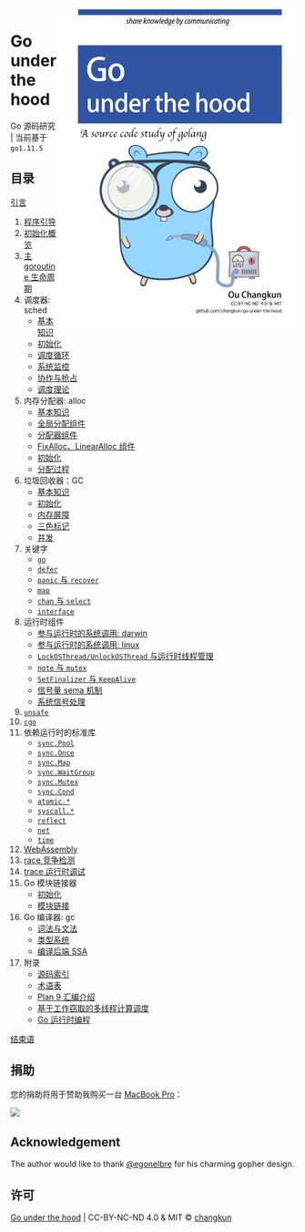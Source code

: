 <img src="images/cover.png" alt="logo" height="550" align="right" />

# Go under the hood

Go 源码研究 | 当前基于 `go1.11.5`

## 目录

[引言](content/preface.md)

1. [程序引导](content/1-boot.md)
2. [初始化概览](content/2-init.md)
3. [主 goroutine 生命周期](content/3-main.md)
4. 调度器: sched
    - [基本知识](content/4-sched/basic.md)
    - [初始化](content/4-sched/init.md)
    - [调度循环](content/4-sched/exec.md)
    - [系统监控](content/4-sched/sysmon.md)
    - [协作与抢占](content/4-sched/preemptive.md)
    - [调度理论](content/4-sched/theory.md)
5. 内存分配器: alloc
    - [基本知识](content/5-mem/basic.md)
    - [全局分配组件](content/5-mem/galloc.md)
    - [分配器组件](content/5-mem/component.md)
    - [FixAlloc、LinearAlloc 组件](content/5-mem/fixalloc.md)
    - [初始化](content/5-mem/init.md)
    - [分配过程](content/5-mem/alloc.md)
6. 垃圾回收器：GC
    - [基本知识](content/6-GC/basic.md)
    - [初始化](content/6-GC/init.md)
    - [内存屏障](content/6-GC/barrier.md)
    - [三色标记](content/6-GC/mark.md)
    - [并发](content/6-GC/concurrent.md)
7. 关键字
    - [`go`](content/7-lang/go.md)
    - [`defer`](content/7-lang/defer.md)
    - [`panic` 与 `recover`](content/7-lang/panic.md)
    - [`map`](content/7-lang/map.md)
    - [`chan` 与 `select`](content/7-lang/chan.md)
    - [`interface`](content/7-lang/interface.md)
8. 运行时组件
    - [参与运行时的系统调用: darwin](content/8-runtime/syscall-darwin.md)
    - [参与运行时的系统调用: linux](content/8-runtime/syscall-linux.md)
    - [`LockOSThread/UnlockOSThread` 与运行时线程管理](content/8-runtime/lockosthread.md)
    - [`note` 与 `mutex`](content/8-runtime/note.md)
    - [`SetFinalizer` 与 `KeepAlive`](content/8-runtime/finalizer.md)
    - [信号量 sema 机制](content/8-runtime/sema.md)
    - [系统信号处理](content/8-runtime/signal.md)
9. [`unsafe`](content/9-unsafe.md)
10. [`cgo`](content/10-cgo.md)
11. 依赖运行时的标准库
    - [`sync.Pool`](content/11-pkg/sync/pool.md)
    - [`sync.Once`](content/11-pkg/sync/once.md)
    - [`sync.Map`](content/11-pkg/sync/map.md)
    - [`sync.WaitGroup`](content/11-pkg/sync/waitgroup.md)
    - [`sync.Mutex`](content/11-pkg/sync/mutex.md)
    - [`sync.Cond`](content/11-pkg/sync/cond.md)
    - [`atomic.*`](content/11-pkg/atomic/atomic.md)
    - [`syscall.*`](content/11-pkg/syscall/syscall.md)
    - [`reflect`](content/11-pkg/reflect/reflect.md)
    - [`net`](content/11-pkg/net/net.md)
    - [`time`](content/11-pkg/time/time.md)
12. [WebAssembly](content/12-wasm.md)
13. [race 竞争检测](content/13-race.md)
14. [trace 运行时调试](content/14-trace.md)
15. Go 模块链接器
    - [初始化](content/15-linker/init.md)
    - [模块链接](content/15-linker/link.md)
16. Go 编译器: gc
    - [词法与文法](content/16-compile/parse.md)
    - [类型系统](content/16-compile/type.md)
    - [编译后端 SSA](content/16-compile/ssa.md)
17. 附录
    - [源码索引](content/appendix/index.md)
    - [术语表](content/appendix/glossary.md)
    - [Plan 9 汇编介绍](content/appendix/asm.md)
    - [基于工作窃取的多线程计算调度](papers/sched/work-steal-sched.md)
    - [Go 运行时编程](gosrc/1.11.5/runtime/README.md)

[结束语](content/finalwords.md)

## 捐助

您的捐助将用于赞助我购买一台 [MacBook Pro](https://www.apple.com/de/macbook-pro/)：

[![](https://img.shields.io/badge/%E6%8D%90%E5%8A%A9-PayPal-104098.svg?style=popout-square&logo=PayPal)](https://www.paypal.me/ouchangkun/4.99eur)

## Acknowledgement

The author would like to thank [@egonelbre](https://github.com/egonelbre/gophers) for his charming gopher design.

## 许可

[Go under the hood](https://github.com/changkun/go-under-the-hood) | CC-BY-NC-ND 4.0 & MIT &copy; [changkun](https://changkun.de)
